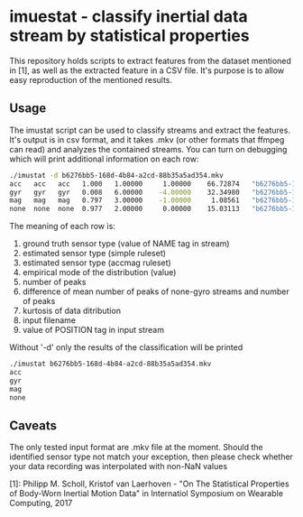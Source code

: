 imuestat - classify inertial data stream by statistical properties
==================================================================

 This repository holds scripts to extract features from the dataset mentioned in
[1], as well as the extracted feature in a CSV file. It's purpose is to allow
easy reproduction of the mentioned results.

## Usage

 The imustat script can be used to classify streams and extract the features.
It's output is in csv format, and it takes .mkv (or other formats that ffmpeg
can read) and analyzes the contained streams. You can turn on debugging which
will print additional information on each row:

```bash
./imustat -d b6276bb5-168d-4b84-a2cd-88b35a5ad354.mkv
acc   acc   acc   1.000   1.00000     1.00000    66.72874   "b6276bb5-168d-4b84-a2cd-88b35a5ad354.mkv" "none"
gyr   gyr   gyr   0.008   6.00000    -4.00000    32.34980   "b6276bb5-168d-4b84-a2cd-88b35a5ad354.mkv" "none"
mag   mag   mag   0.797   3.00000    -1.00000     1.08561   "b6276bb5-168d-4b84-a2cd-88b35a5ad354.mkv" "none"
none  none  none  0.977   2.00000     0.00000    15.03113   "b6276bb5-168d-4b84-a2cd-88b35a5ad354.mkv" "none"
```

The meaning of each row is:

 1. ground truth sensor type (value of NAME tag in stream)
 1. estimated sensor type (simple ruleset)
 1. estimated sensor type (accmag ruleset)
 1. empirical mode of the distribution (value)
 1. number of peaks
 1. difference of mean number of peaks of none-gyro streams and number of peaks
 1. kurtosis of data ditribution
 1. input filename
 1. value of POSITION tag in input stream

 Without '-d' only the results of the classification will be printed

```bash
./imustat b6276bb5-168d-4b84-a2cd-88b35a5ad354.mkv
acc
gyr
mag
none
```

## Caveats

 The only tested input format are .mkv file at the moment. Should the
identified sensor type not match your exception, then please check whether your
data recording was interpolated with non-NaN values


[1]: Philipp M. Scholl, Kristof van Laerhoven - "On The Statistical Properties
     of Body-Worn Inertial Motion Data" in Internatiol Symposium on Wearable
     Computing, 2017 

